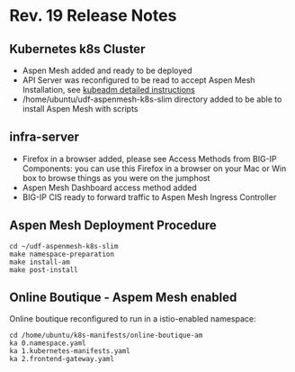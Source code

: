 # Rev. 19 Release Notes

## Kubernetes k8s Cluster

- Aspen Mesh added and ready to be deployed
- API Server was reconfigured to be read to accept Aspen Mesh Installation, see [kubeadm detailed instructions](https://my.aspenmesh.io/client/docs/1.6/operations/configuring-third-party-token-projection/#kubeadm)
- /home/ubuntu/udf-aspenmesh-k8s-slim directory added to be able to install Aspen Mesh with scripts

## infra-server 

- Firefox in a browser added, please see Access Methods from BIG-IP Components: you can use this Firefox in a browser on your Mac or Win box to browse things as you were on the jumphost
- Aspen Mesh Dashboard access method added
- BIG-IP CIS ready to forward traffic to Aspen Mesh Ingress Controller

## Aspen Mesh Deployment Procedure

```
cd ~/udf-aspenmesh-k8s-slim
make namespace-preparation
make install-am
make post-install
```

## Online Boutique - Aspem Mesh enabled

Online boutique reconfigured to run in a istio-enabled namespace:

    cd /home/ubuntu/k8s-manifests/online-boutique-am 
    ka 0.namespace.yaml
    ka 1.kubernetes-manifests.yaml
    ka 2.frontend-gateway.yaml